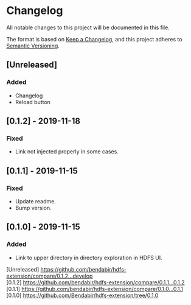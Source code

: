 # Changelog

All notable changes to this project will be documented in this file.

The format is based on [Keep a Changelog](https://keepachangelog.com/en/1.0.0/),
and this project adheres to [Semantic Versioning](https://semver.org/spec/v2.0.0.html).

## [Unreleased]

### Added

- Changelog
- Reload button

## [0.1.2] - 2019-11-18

### Fixed

- Link not injected properly in some cases.

## [0.1.1] - 2019-11-15

### Fixed

- Update readme.
- Bump version.

## [0.1.0] - 2019-11-15

### Added

- Link to upper directory in directory exploration in HDFS UI.

[Unreleased] https://github.com/bendabir/hdfs-extension/compare/0.1.2...develop <br />
[0.1.2] https://github.com/bendabir/hdfs-extension/compare/0.1.1...0.1.2 <br />
[0.1.1] https://github.com/bendabir/hdfs-extension/compare/0.1.0...0.1.1 <br />
[0.1.0] https://github.com/Bendabir/hdfs-extension/tree/0.1.0
